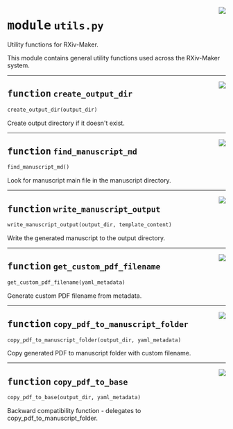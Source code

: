<!-- markdownlint-disable -->

<a href="https://github.com/henriqueslab/rxiv-maker/blob/main/src/py/utils.py#L0"><img align="right" style="float:right;" src="https://img.shields.io/badge/-source-cccccc?style=flat-square"></a>

# <kbd>module</kbd> `utils.py`
Utility functions for RXiv-Maker. 

This module contains general utility functions used across the RXiv-Maker system. 


---

<a href="https://github.com/henriqueslab/rxiv-maker/blob/main/src/py/utils.py#L17"><img align="right" style="float:right;" src="https://img.shields.io/badge/-source-cccccc?style=flat-square"></a>

## <kbd>function</kbd> `create_output_dir`

```python
create_output_dir(output_dir)
```

Create output directory if it doesn't exist. 


---

<a href="https://github.com/henriqueslab/rxiv-maker/blob/main/src/py/utils.py#L26"><img align="right" style="float:right;" src="https://img.shields.io/badge/-source-cccccc?style=flat-square"></a>

## <kbd>function</kbd> `find_manuscript_md`

```python
find_manuscript_md()
```

Look for manuscript main file in the manuscript directory. 


---

<a href="https://github.com/henriqueslab/rxiv-maker/blob/main/src/py/utils.py#L46"><img align="right" style="float:right;" src="https://img.shields.io/badge/-source-cccccc?style=flat-square"></a>

## <kbd>function</kbd> `write_manuscript_output`

```python
write_manuscript_output(output_dir, template_content)
```

Write the generated manuscript to the output directory. 


---

<a href="https://github.com/henriqueslab/rxiv-maker/blob/main/src/py/utils.py#L56"><img align="right" style="float:right;" src="https://img.shields.io/badge/-source-cccccc?style=flat-square"></a>

## <kbd>function</kbd> `get_custom_pdf_filename`

```python
get_custom_pdf_filename(yaml_metadata)
```

Generate custom PDF filename from metadata. 


---

<a href="https://github.com/henriqueslab/rxiv-maker/blob/main/src/py/utils.py#L90"><img align="right" style="float:right;" src="https://img.shields.io/badge/-source-cccccc?style=flat-square"></a>

## <kbd>function</kbd> `copy_pdf_to_manuscript_folder`

```python
copy_pdf_to_manuscript_folder(output_dir, yaml_metadata)
```

Copy generated PDF to manuscript folder with custom filename. 


---

<a href="https://github.com/henriqueslab/rxiv-maker/blob/main/src/py/utils.py#L114"><img align="right" style="float:right;" src="https://img.shields.io/badge/-source-cccccc?style=flat-square"></a>

## <kbd>function</kbd> `copy_pdf_to_base`

```python
copy_pdf_to_base(output_dir, yaml_metadata)
```

Backward compatibility function - delegates to copy_pdf_to_manuscript_folder. 


